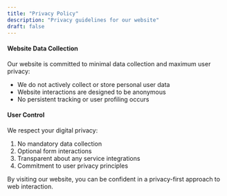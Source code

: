 ```yaml
---
title: "Privacy Policy"
description: "Privacy guidelines for our website"
draft: false
---
```


#### Website Data Collection

Our website is committed to minimal data collection and maximum user privacy:
- We do not actively collect or store personal user data
- Website interactions are designed to be anonymous 
- No persistent tracking or user profiling occurs

#### User Control

We respect your digital privacy:

1. No mandatory data collection
2. Optional form interactions
3. Transparent about any service integrations
4. Commitment to user privacy principles

By visiting our website, you can be confident in a privacy-first approach to web interaction.